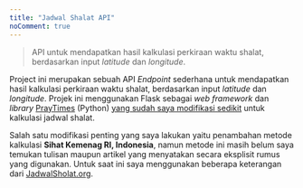 ```yaml
---
title: "Jadwal Shalat API"
noComment: true
---
```


> API untuk mendapatkan hasil kalkulasi perkiraan waktu shalat, berdasarkan input _latitude_ dan _longitude_. 

<!--more-->

Project ini merupakan sebuah API _Endpoint_ sederhana untuk mendapatkan hasil kalkulasi perkiraan waktu shalat, berdasarkan input _latitude_ dan _longitude_. Projek ini menggunakan Flask sebagai _web framework_ dan _library_ [PrayTimes](http://praytimes.org) (Python) [yang sudah saya modifikasi sedikit](https://github.com/manoedinata/PrayTimes) untuk kalkulasi jadwal shalat.

Salah satu modifikasi penting yang saya lakukan yaitu penambahan metode kalkulasi **Sihat Kemenag RI, Indonesia**, namun metode ini masih belum saya temukan tulisan maupun artikel yang menyatakan secara eksplisit rumus yang digunakan. Untuk saat ini saya menggunakan beberapa keterangan dari [JadwalSholat.org](https://jadwalsholat.org).
